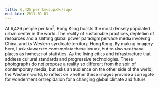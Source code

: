 ```yaml
---
title: 6,426 per km<sup>2</sup>
end-date: 2011-01-01
---
```


At 6,426 people per km<sup>2</sup>, Hong Kong boasts the most densely populated urban center in the world. The reality of sustainable practices, depletion of resources and a shifting global power paradigm pervade media involving China, and its Western syndicate territory, Hong Kong. By making imagery here, I ask viewers to contemplate these issues, but to also see these places as homes; not statistics. As the living cities and infrastructure that address cultural standards and progressive technologies. These photographs do not propose a reality so different from the spin of contemporary media, but asks an audience on the other side of the world, the Western world, to reflect on whether these images provide a surrogate for wonderment or trepidation for a changing global climate and future.
